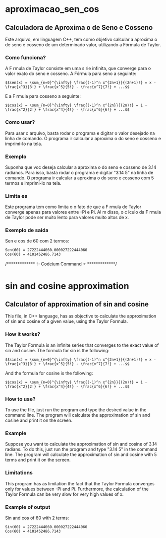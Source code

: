 # aproximacao_sen_cos

## Calculadora de Aproxima o de Seno e Cosseno

Este arquivo, em linguagem C++, tem como objetivo calcular a aproxima o de seno e cosseno de um determinado valor, utilizando a Fórmula de Taylor.

### Como funciona?

A F rmula de Taylor consiste em uma s rie infinita, que converge para o valor exato do seno e cosseno. A Fórmula para seno   a seguinte:

    $$sen(x) = \sum_{n=0}^{\infty} \frac{(-1)^n x^{2n+1}}{(2n+1)!} = x - \frac{x^3}{3!} + \frac{x^5}{5!} - \frac{x^7}{7!} + ...$$

E a F rmula para cosseno   a seguinte:

    $$cos(x) = \sum_{n=0}^{\infty} \frac{(-1)^n x^{2n}}{(2n)!} = 1 - \frac{x^2}{2!} + \frac{x^4}{4!} - \frac{x^6}{6!} + ...$$

### Como usar?

Para usar o arquivo, basta rodar o programa e digitar o valor desejado na linha de comando. O programa ir  calcular a aproxima o do seno e cosseno e imprimi-lo na tela.

### Exemplo

Suponha que voc  deseja calcular a aproxima o do seno e cosseno de 3.14 radianos. Para isso, basta rodar o programa e digitar "3.14 5" na linha de comando. O programa ir  calcular a aproxima o do seno e cosseno com 5 termos e imprimi-lo na tela.

### Limita es

Este programa tem como limita o o fato de que a F rmula de Taylor converge apenas para valores entre -Pi e Pi. Al m disso, o c lculo da F rmula de Taylor pode ser muito lento para valores muito altos de x.


### Exemplo de saida

Sen e cos de 60 com 2 termos:

    Sen(60) = 27222444060.000027222444060
    Cos(60) = 4101452486.7143

/*************  ✨ Codeium Command ⭐  *************/
# sin and cosine approximation

## Calculator of approximation of sin and cosine

This file, in C++ language, has as objective to calculate the approximation of sin and cosine of a given value, using the Taylor Formula.

### How it works?

The Taylor Formula is an infinite series that converges to the exact value of sin and cosine. The formula for sin is the following:

    $$sin(x) = \sum_{n=0}^{\infty} \frac{(-1)^n x^{2n+1}}{(2n+1)!} = x - \frac{x^3}{3!} + \frac{x^5}{5!} - \frac{x^7}{7!} + ...$$

And the formula for cosine is the following:

    $$cos(x) = \sum_{n=0}^{\infty} \frac{(-1)^n x^{2n}}{(2n)!} = 1 - \frac{x^2}{2!} + \frac{x^4}{4!} - \frac{x^6}{6!} + ...$$

### How to use?

To use the file, just run the program and type the desired value in the command line. The program will calculate the approximation of sin and cosine and print it on the screen.

### Example

Suppose you want to calculate the approximation of sin and cosine of 3.14 radians. To do this, just run the program and type "3.14 5" in the command line. The program will calculate the approximation of sin and cosine with 5 terms and print it on the screen.

### Limitations

This program has as limitation the fact that the Taylor Formula converges only for values between -Pi and Pi. Furthermore, the calculation of the Taylor Formula can be very slow for very high values of x.


### Example of output

Sin and cos of 60 with 2 terms:

    Sin(60) = 27222444060.000027222444060
    Cos(60) = 4101452486.7143

